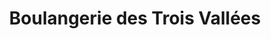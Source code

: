 ---
title: "Boulangerie des Trois Vallées"
url: /nice/boulangerie-des-trois-vallees/
shop: boulangerie
---